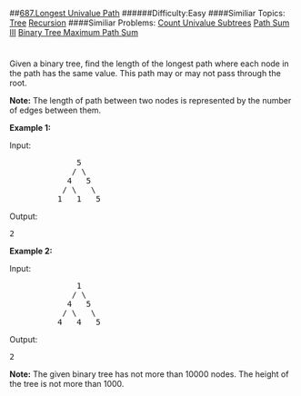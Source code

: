 ##[687.Longest Univalue Path](https://leetcode.com/problems/longest-univalue-path/description/ "687.Longest Univalue Path")
######Difficulty:Easy
####Similiar Topics:
  [Tree](https://leetcode.com//tag/tree)  [Recursion](https://leetcode.com//tag/recursion)
####Similiar Problems:
  [Count Univalue Subtrees](https://leetcode.com//problems/count-univalue-subtrees)  [Path Sum III](https://leetcode.com//problems/path-sum-iii)  [Binary Tree Maximum Path Sum](https://leetcode.com//problems/binary-tree-maximum-path-sum)
<div class="question-description__3U1T" style="padding-top: 10px;"><div><p>Given a binary tree, find the length of the longest path where each node in the path has the same value. This path may or may not pass through the root.</p>

<p><b>Note:</b> The length of path between two nodes is represented by the number of edges between them.</p>

<p>
<b>Example 1:</b>
</p>


<p>
Input:
</p><pre>              5
             / \
            4   5
           / \   \
          1   1   5
</pre>
<p/>

<p>
Output:
</p><pre>2
</pre>
<p/>

<p>
<b>Example 2:</b>
</p>


<p>
Input:
</p><pre>              1
             / \
            4   5
           / \   \
          4   4   5
</pre>
<p/>

<p>
Output:
</p><pre>2
</pre>
<p/>

<p><b>Note:</b>
The given binary tree has not more than 10000 nodes.  The height of the tree is not more than 1000.
</p></div></div><div> </div><div> </div><div> </div><div> </div><div> </div><div> </div><div> </div><div> </div><div> </div><div> </div><div> </div><div> </div><div> </div><div> </div><div> </div><div> </div><div> </div><div> </div><div> </div><div> </div><div> </div><div> </div><div> </div><div> </div><div> </div><div> </div><div> </div><div> </div><div> </div><div> </div><div> </div><div> </div><div> </div><div> </div><div> </div><div> </div><div> </div><div> </div><div> </div><div> </div><div> </div><div> </div><div> </div><div> </div><div> </div><div> </div><div> </div><div> </div><div> </div><div> </div><div> </div><div> </div><div> </div><div> </div><div> </div><div> </div><div> </div><div> </div><div> </div><div> </div><div> </div><div> </div><div> </div><div> </div><div> </div><div> </div><div> </div><div> </div><div> </div><div> </div><div> </div><div> </div><div> </div><div> </div><div> </div><div> </div><div> </div><div> </div><div> </div><div> </div><div> </div><div> </div><div> </div><div> </div><div> </div><div> </div><div> </div><div> </div><div> </div><div> </div><div> </div><div> </div><div> </div><div> </div><div> </div><div> </div><div> </div><div> </div><div> </div><div> </div><div> </div><div> </div><div> </div><div> </div><div> </div><div> </div><div> </div><div> </div><div> </div><div> </div><div> </div><div> </div>